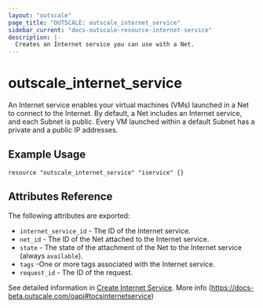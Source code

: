 ```yaml
---
layout: "outscale"
page_title: "OUTSCALE: outscale_internet_service"
sidebar_current: "docs-outscale-resource-internet-service"
description: |-
  Creates an Internet service you can use with a Net.
---
```


# outscale_internet_service

An Internet service enables your virtual machines (VMs) launched in a Net to connect to the Internet. By default, a Net includes an Internet service, and each Subnet is public. Every VM launched within a default Subnet has a private and a public IP addresses.

## Example Usage

```hcl
resource "outscale_internet_service" "iservice" {}
```

## Attributes Reference

The following attributes are exported:

* `internet_service_id` - The ID of the Internet service.
* `net_id` - The ID of the Net attached to the Internet service.
* `state` - The state of the attachment of the Net to the Internet service (always `available`).
* `tags` -One or more tags associated with the Internet service.
* `request_id` - The ID of the request.

See detailed information in [Create Internet Service](http://docs.outscale.com/api_fcu/operations/Action_CreateInternetGateway_get.html#_api_fcu-action_createinternetservice_get).
More info (https://docs-beta.outscale.com/oapi#tocsinternetservice)

